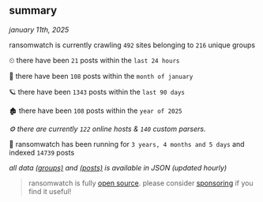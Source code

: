 
## summary
_january 11th, 2025_

ransomwatch is currently crawling `492` sites belonging to `216` unique groups

⏲ there have been `21` posts within the `last 24 hours`

🦈 there have been `108` posts within the `month of january`

🪐 there have been `1343` posts within the `last 90 days`

🏚 there have been `108` posts within the `year of 2025`

_⚙️ there are currently `122` online hosts & `140` custom parsers._

🦕 ransomwatch has been running for `3 years, 4 months and 5 days` and indexed `14739` posts

_all data  [(groups)](http://ransomwhat.telemetry.ltd/groups) and [(posts)](http://ransomwhat.telemetry.ltd/posts) is available in JSON (updated hourly)_

> ransomwatch is fully [open source](https://github.com/joshhighet/ransomwatch#ransomwatch--). please consider [sponsoring](https://github.com/sponsors/joshhighet) if you find it useful!
